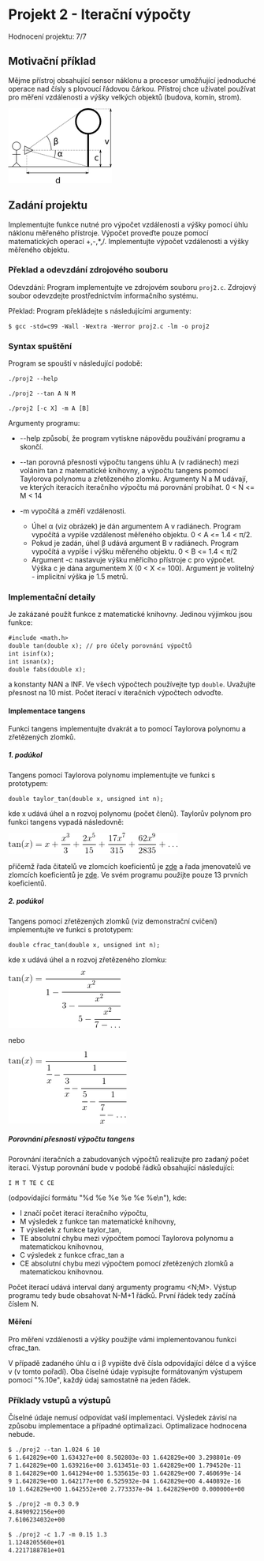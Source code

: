 # Projekt 2 - Iterační výpočty
Hodnocení projektu: 7/7

## Motivační příklad
Mějme přístroj obsahující sensor náklonu a procesor umožňující jednoduché operace nad čísly s plovoucí řádovou čárkou. Přístroj chce uživatel používat pro měření vzdálenosti a výšky velkých objektů (budova, komín, strom).

![diagram](img/diagram.png?raw=true "diagram")

## Zadání projektu
Implementujte funkce nutné pro výpočet vzdálenosti a výšky pomocí úhlu náklonu měřeného přístroje. Výpočet proveďte pouze pomocí matematických operací +,-,*,/. Implementujte výpočet vzdálenosti a výšky měřeného objektu.

### Překlad a odevzdání zdrojového souboru
Odevzdání: Program implementujte ve zdrojovém souboru `proj2.c`. Zdrojový soubor odevzdejte prostřednictvím informačního systému.

Překlad: Program překládejte s následujícími argumenty:
```
$ gcc -std=c99 -Wall -Wextra -Werror proj2.c -lm -o proj2
```

### Syntax spuštění
Program se spouští v následující podobě:

```
./proj2 --help
```
```
./proj2 --tan A N M
```
```
./proj2 [-c X] -m A [B]
```

Argumenty programu:

- --help způsobí, že program vytiskne nápovědu používání programu a skončí.

- --tan porovná přesnosti výpočtu tangens úhlu A (v radiánech) mezi voláním tan z matematické knihovny, a výpočtu tangens pomocí Taylorova polynomu a zřetězeného zlomku. Argumenty N a M udávají, ve kterých iteracích iteračního výpočtu má porovnání probíhat. 0 < N <= M < 14

- -m vypočítá a změří vzdálenosti.

  - Úhel α (viz obrázek) je dán argumentem A v radiánech. Program vypočítá a vypíše vzdálenost měřeného objektu. 0 < A <= 1.4 < π/2.
  - Pokud je zadán, úhel β udává argument B v radiánech. Program vypočítá a vypíše i výšku měřeného objektu. 0 < B <= 1.4 < π/2
  - Argument -c nastavuje výšku měřicího přístroje c pro výpočet. Výška c je dána argumentem X (0 < X <= 100). Argument je volitelný - implicitní výška je 1.5 metrů.
  
### Implementační detaily
Je zakázané použít funkce z matematické knihovny. Jedinou výjimkou jsou funkce:

```
#include <math.h>
double tan(double x); // pro účely porovnání výpočtů
int isinf(x);
int isnan(x);
double fabs(double x);
```
a konstanty NAN a INF. Ve všech výpočtech používejte typ `double`. Uvažujte přesnost na 10 míst. Počet iterací v iteračních výpočtech odvoďte.

#### Implementace tangens
Funkci tangens implementujte dvakrát a to pomocí Taylorova polynomu a zřetězených zlomků.

##### 1. podúkol
Tangens pomocí Taylorova polynomu implementujte ve funkci s prototypem:

```
double taylor_tan(double x, unsigned int n);
```
kde x udává úhel a n rozvoj polynomu (počet členů). Taylorův polynom pro funkci tangens vypadá následovně:

![taylor](img/taylor.png?raw=true "taylor")

přičemž řada čitatelů ve zlomcích koeficientů je [zde](https://oeis.org/A002430) a řada jmenovatelů ve zlomcích koeficientů je [zde](https://oeis.org/A156769). Ve svém programu použijte pouze 13 prvních koeficientů.

##### 2. podúkol
Tangens pomocí zřetězených zlomků (viz demonstrační cvičení) implementujte ve funkci s prototypem:

```
double cfrac_tan(double x, unsigned int n);
```
kde x udává úhel a n rozvoj zřetězeného zlomku:

![frac](img/frac.png?raw=true "frac")

nebo

![frac2](img/frac2.png?raw=true "frac2")

##### Porovnání přesnosti výpočtu tangens
Porovnání iteračních a zabudovaných výpočtů realizujte pro zadaný počet iterací. Výstup porovnání bude v podobě řádků obsahující následující:

```
I M T TE C CE
```
(odpovídající formátu "%d %e %e %e %e %e\n"), kde:

- I značí počet iterací iteračního výpočtu,
- M výsledek z funkce tan matematické knihovny,
- T výsledek z funkce taylor_tan,
- TE absolutní chybu mezi výpočtem pomocí Taylorova polynomu a matematickou knihovnou,
- C výsledek z funkce cfrac_tan a
- CE absolutní chybu mezi výpočtem pomocí zřetězených zlomků a matematickou knihovnou.

Počet iterací udává interval daný argumenty programu <N;M>. Výstup programu tedy bude obsahovat N-M+1 řádků. První řádek tedy začíná číslem N.

#### Měření
Pro měření vzdálenosti a výšky použijte vámi implementovanou funkci cfrac_tan.

V případě zadaného úhlu α i β vypište dvě čísla odpovídající délce d a výšce v (v tomto pořadí). Oba číselné údaje vypisujte formátovaným výstupem pomocí "%.10e", každý údaj samostatně na jeden řádek.

### Příklady vstupů a výstupů
Číselné údaje nemusí odpovídat vaší implementaci. Výsledek závisí na způsobu implementace a případné optimalizaci. Optimalizace hodnocena nebude.

```
$ ./proj2 --tan 1.024 6 10
6 1.642829e+00 1.634327e+00 8.502803e-03 1.642829e+00 3.298801e-09
7 1.642829e+00 1.639216e+00 3.613451e-03 1.642829e+00 1.794520e-11
8 1.642829e+00 1.641294e+00 1.535615e-03 1.642829e+00 7.460699e-14
9 1.642829e+00 1.642177e+00 6.525932e-04 1.642829e+00 4.440892e-16
10 1.642829e+00 1.642552e+00 2.773337e-04 1.642829e+00 0.000000e+00
```
```
$ ./proj2 -m 0.3 0.9
4.8490922156e+00
7.6106234032e+00
```
```
$ ./proj2 -c 1.7 -m 0.15 1.3
1.1248205560e+01
4.2217188781e+01
```
